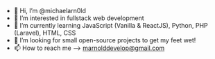 - 👋 Hi, I’m @michaelarn0ld
- 👀 I’m interested in fullstack web development
- 🌱 I’m currently learning JavaScript (Vanilla & ReactJS), Python, PHP (Laravel), HTML, CSS
- 💞️ I’m looking for small open-source projects to get my feet wet!
- 📫 How to reach me --> marnolddevelop@gmail.com

<!---
michaelarn0ld/michaelarn0ld is a ✨ special ✨ repository because its `README.md` (this file) appears on your GitHub profile.
You can click the Preview link to take a look at your changes.
--->
